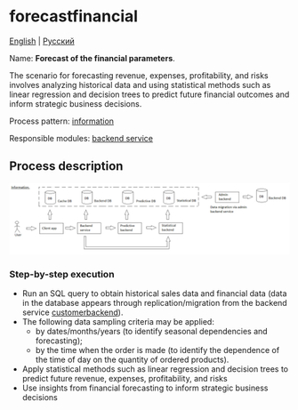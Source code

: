 # forecastfinancial

[English](forecastfinancial.md) | [Русский](forecastfinancial.ru.md)

Name: **Forecast of the financial parameters**.

The scenario for forecasting revenue, expenses, profitability, and risks involves analyzing historical data and using statistical methods such as linear regression and decision trees to predict future financial outcomes and inform strategic business decisions.

Process pattern: [information](../../processpatterns/information.md)

Responsible modules: [backend service](../../backend/predictivebackend.md)

## Process description

![information_overall](../../img/processpatterns/information_overall.png)

### Step-by-step execution

- Run an SQL query to obtain historical sales data and financial data (data in the database appears through replication/migration from the backend service [customerbackend](../../backend/customerbackend.ru.md)).
- The following data sampling criteria may be applied:
    - by dates/months/years (to identify seasonal dependencies and forecasting);
    - by the time when the order is made (to identify the dependence of the time of day on the quantity of ordered products).
- Apply statistical methods such as linear regression and decision trees to predict future revenue, expenses, profitability, and risks
- Use insights from financial forecasting to inform strategic business decisions
